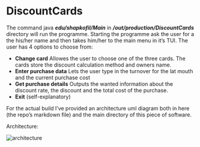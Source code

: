 # DiscountCards

The command java __*edu/shapkofil/Main*__ in __*/out/production/DiscountCards*__ directory will run the programme.
Starting the programme ask the user for a the his/her name and then takes him/her to the main menu in it’s TUI. The user has 4 options to choose from: 
* __Change card__
Allowes the user to choose one of the three cards. The cards store the discount calculation method and owners name.
* __Enter purchase data__
Lets the user type in the turnover for the lat mouth and the current purchase cost
* __Get purchase details__
Outputs the wanted information about the discount rate, the discount and the total cost of the purchase.
* __Exit__ (self-explanatory) 

For the actual build I’ve provided an architecture uml diagram both in here (the repo’s markdown file) and the main directory of this piece of software.


Architecture: 

![architecture](https://drive.google.com/uc?export=view&id=1Co6fFNNgyoFcU1x9iLNcrXjRzOgbGAzF)
